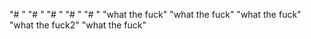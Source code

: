 "# <Trial>" 
"# <Trial>" 
"# <Trial>" 
"# <Trial>" 
"# <Trial2>" 
"what the fuck" 
"what the fuck" 
"what the fuck" 
"what the fuck2" 
"what the fuck" 

